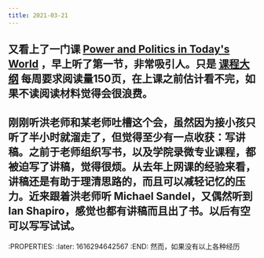 ```yaml
---
title: 2021-03-21
---
```


## 又看上了一门课 [Power and Politics in Today's World](https://www.youtube.com/playlist?list=PLh9mgdi4rNeyViG2ar68jkgEi4y6doNZy) ，早上听了第一节，非常吸引人。只是 [课程大纲](https://shapiro.macmillan.yale.edu/sites/default/files/files/Devane%20syllabus%20with%20dates(1).pdf) 每周要求阅读量150页，在上课之前估计看不完，如果不读阅读材料觉得会很浪费。
## 刚刚听洪老师和某老师吐槽这个会，虽然因为接小孩只听了半小时就溜走了，但觉得至少有一点收获：写讲稿。之前于老师组织写书，以及学院录微专业课程，都被迫写了讲稿，觉得很烦。从去年上网课的经验来看，讲稿还是有助于理清思路的，而且可以减轻记忆的压力。近来跟着洪老师听 Michael Sandel，又偶然听到 Ian Shapiro，感觉也都有讲稿而且出了书。以后有空可以写写试试。
:PROPERTIES:
:later: 1616294642567
:END:
然而，如果没有以上各种经历
